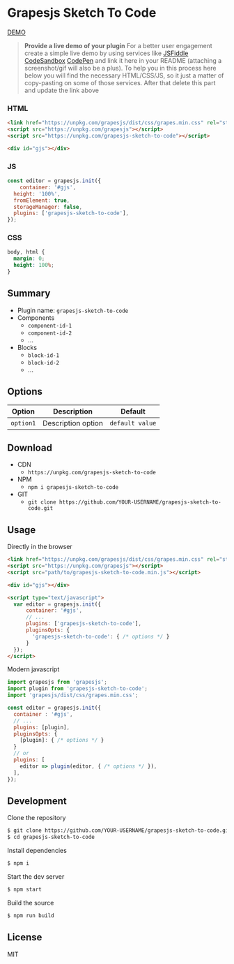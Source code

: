 # Grapesjs Sketch To Code

[DEMO](##)
> **Provide a live demo of your plugin**
For a better user engagement create a simple live demo by using services like [JSFiddle](https://jsfiddle.net) [CodeSandbox](https://codesandbox.io) [CodePen](https://codepen.io) and link it here in your README (attaching a screenshot/gif will also be a plus).
To help you in this process here below you will find the necessary HTML/CSS/JS, so it just a matter of copy-pasting on some of those services. After that delete this part and update the link above

### HTML
```html
<link href="https://unpkg.com/grapesjs/dist/css/grapes.min.css" rel="stylesheet">
<script src="https://unpkg.com/grapesjs"></script>
<script src="https://unpkg.com/grapesjs-sketch-to-code"></script>

<div id="gjs"></div>
```

### JS
```js
const editor = grapesjs.init({
	container: '#gjs',
  height: '100%',
  fromElement: true,
  storageManager: false,
  plugins: ['grapesjs-sketch-to-code'],
});
```

### CSS
```css
body, html {
  margin: 0;
  height: 100%;
}
```


## Summary

* Plugin name: `grapesjs-sketch-to-code`
* Components
    * `component-id-1`
    * `component-id-2`
    * ...
* Blocks
    * `block-id-1`
    * `block-id-2`
    * ...



## Options

| Option | Description | Default |
|-|-|-
| `option1` | Description option | `default value` |



## Download

* CDN
  * `https://unpkg.com/grapesjs-sketch-to-code`
* NPM
  * `npm i grapesjs-sketch-to-code`
* GIT
  * `git clone https://github.com/YOUR-USERNAME/grapesjs-sketch-to-code.git`



## Usage

Directly in the browser
```html
<link href="https://unpkg.com/grapesjs/dist/css/grapes.min.css" rel="stylesheet"/>
<script src="https://unpkg.com/grapesjs"></script>
<script src="path/to/grapesjs-sketch-to-code.min.js"></script>

<div id="gjs"></div>

<script type="text/javascript">
  var editor = grapesjs.init({
      container: '#gjs',
      // ...
      plugins: ['grapesjs-sketch-to-code'],
      pluginsOpts: {
        'grapesjs-sketch-to-code': { /* options */ }
      }
  });
</script>
```

Modern javascript
```js
import grapesjs from 'grapesjs';
import plugin from 'grapesjs-sketch-to-code';
import 'grapesjs/dist/css/grapes.min.css';

const editor = grapesjs.init({
  container : '#gjs',
  // ...
  plugins: [plugin],
  pluginsOpts: {
    [plugin]: { /* options */ }
  }
  // or
  plugins: [
    editor => plugin(editor, { /* options */ }),
  ],
});
```



## Development

Clone the repository

```sh
$ git clone https://github.com/YOUR-USERNAME/grapesjs-sketch-to-code.git
$ cd grapesjs-sketch-to-code
```

Install dependencies

```sh
$ npm i
```

Start the dev server

```sh
$ npm start
```

Build the source

```sh
$ npm run build
```



## License

MIT
